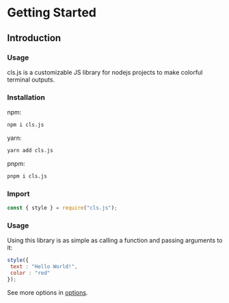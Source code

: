 # Getting Started

## Introduction

### Usage

cls.js is a customizable JS library for nodejs projects to make colorful terminal outputs.

### Installation

npm:

```bash
npm i cls.js
```

yarn:

```bash
yarn add cls.js
```

pnpm:

```bash
pnpm i cls.js
```

### Import

```javascript
const { style } = require("cls.js");
```

### Usage

Using this library is as simple as calling a function and passing arguments to it:


```javascript
style({
 text : "Hello World!",
 color : "red"
});
```

See more options in [options](/guide/options).